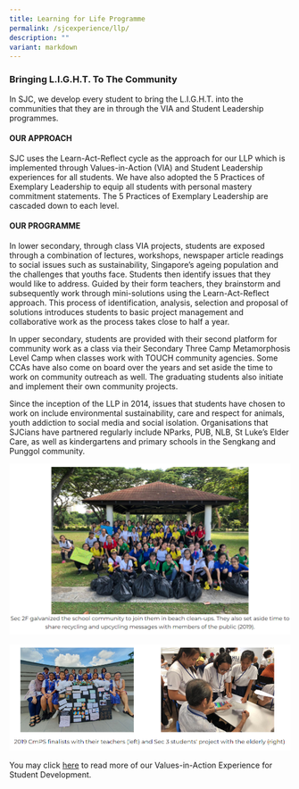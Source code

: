 ```yaml
---
title: Learning for Life Programme
permalink: /sjcexperience/llp/
description: ""
variant: markdown
---
```

### **Bringing L.I.G.H.T. To The Community**

In SJC, we develop every student to bring the L.I.G.H.T. into the communities that they are in through the VIA and Student Leadership programmes.

#### **OUR APPROACH**
SJC uses the Learn-Act-Reflect cycle as the approach for our LLP which is implemented through Values-in-Action (VIA) and Student Leadership experiences for all students. We have also adopted the 5 Practices of Exemplary Leadership to equip all students with personal mastery commitment statements. The 5 Practices of Exemplary Leadership are cascaded down to each level.


#### **OUR PROGRAMME**

In lower secondary, through class VIA projects, students are exposed through a combination of lectures, workshops, newspaper article readings to social issues such as sustainability, Singapore’s ageing population and the challenges that youths face. Students then identify issues that they would like to address. Guided by their form teachers, they brainstorm and subsequently work through mini-solutions using the Learn-Act-Reflect approach. This process of identification, analysis, selection and proposal of solutions introduces students to basic project management and collaborative work as the process takes close to half a year.

In upper secondary, students are provided with their second platform for community work as a class via their Secondary Three Camp Metamorphosis Level Camp when classes work with TOUCH community agencies. Some CCAs have also come on board over the years and set aside the time to work on community outreach as well. The graduating students also initiate and implement their own community projects.

Since the inception of the LLP in 2014, issues that students have chosen to work on include environmental sustainability, care and respect for animals, youth addiction to social media and social isolation. Organisations that SJCians have partnered regularly include NParks, PUB, NLB, St Luke’s Elder Care, as well as kindergartens and primary schools in the Sengkang and Punggol community.

![](/images/Special%20Programmes/Learning%20for%20Life%20Programme/L1.png)

![](/images/Special%20Programmes/Learning%20for%20Life%20Programme/L2.png)

You may click [here](/student-development/Values-In-Action/) to read more of our Values-in-Action Experience for Student Development.
